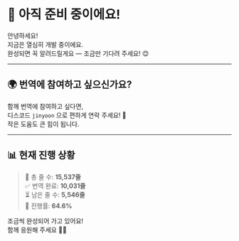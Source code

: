 # 🚧 아직 준비 중이에요!

안녕하세요!  
지금은 열심히 개발 중이에요.  
완성되면 꼭 알려드릴게요 — 조금만 기다려 주세요! 😊

---

## 🌍 번역에 참여하고 싶으신가요?

함께 번역에 참여하고 싶다면,  
디스코드 `jinyoon` 으로 편하게 연락 주세요! 🙏  
작은 도움도 큰 힘이 됩니다.

---

## 📊 현재 진행 상황
> 📝 총 줄 수: **15,537줄**  
> ✅ 번역 완료: **10,031줄**  
> ⏳ 남은 줄 수: **5,546줄**  
> 🎯 진행률: **64.6%**

조금씩 완성되어 가고 있어요!  
함께 응원해 주세요 💪✨